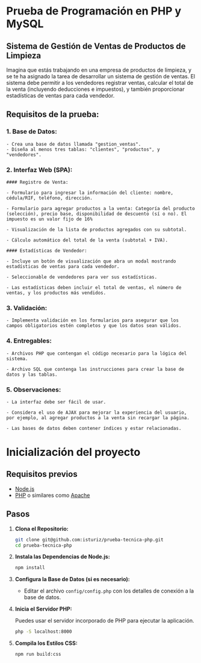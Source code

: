 # Prueba de Programación en PHP y MySQL
## Sistema de Gestión de Ventas de Productos de Limpieza

Imagina que estás trabajando en una empresa de productos de limpieza, y se te ha asignado la tarea de desarrollar un sistema de gestión de ventas. El sistema debe permitir a los vendedores registrar ventas, calcular el total de la venta (incluyendo deducciones e impuestos), y también proporcionar estadísticas de ventas para cada vendedor.

## Requisitos de la prueba:

### 1. Base de Datos:

    - Crea una base de datos llamada "gestion_ventas".
    - Diseña al menos tres tablas: "clientes", "productos", y "vendedores".

### 2. Interfaz Web (SPA):

    #### Registro de Venta:

    - Formulario para ingresar la información del cliente: nombre, cédula/RIF, teléfono, dirección.

    - Formulario para agregar productos a la venta: Categoría del producto (selección), precio base, disponibilidad de descuento (sí o no). El impuesto es un valor fijo de 16%

    - Visualización de la lista de productos agregados con su subtotal.

    - Cálculo automático del total de la venta (subtotal + IVA).

    #### Estadísticas de Vendedor:

    - Incluye un botón de visualización que abra un modal mostrando estadísticas de ventas para cada vendedor.

    - Seleccionable de vendedores para ver sus estadísticas.

    - Las estadísticas deben incluir el total de ventas, el número de ventas, y los productos más vendidos.

### 3. Validación:

    - Implementa validación en los formularios para asegurar que los campos obligatorios estén completos y que los datos sean válidos.

### 4. Entregables:

    - Archivos PHP que contengan el código necesario para la lógica del sistema.

    - Archivo SQL que contenga las instrucciones para crear la base de datos y las tablas.

### 5. Observaciones:

    - La interfaz debe ser fácil de usar.

    - Considera el uso de AJAX para mejorar la experiencia del usuario, por ejemplo, al agregar productos a la venta sin recargar la página.

    - Las bases de datos deben contener índices y estar relacionadas.

# Inicialización del proyecto

## Requisitos previos

- [Node.js](https://nodejs.org/)
- [PHP](https://www.php.net/) o similares como [Apache](https://www.apachefriends.org/)

## Pasos

1. **Clona el Repositorio:**

    ```bash
    git clone git@github.com:isturiz/prueba-tecnica-php.git
    cd prueba-tecnica-php
    ```

2. **Instala las Dependencias de Node.js:**

    ```bash
    npm install
    ```

3. **Configura la Base de Datos (si es necesario):**

   - Editar el archivo `config/config.php` con los detalles de conexión a la base de datos.

4. **Inicia el Servidor PHP:**

    Puedes usar el servidor incorporado de PHP para ejecutar la aplicación.

    ```bash
    php -S localhost:8000
    ```

5. **Compila los Estilos CSS:**

    ```bash
    npm run build:css
    ```



